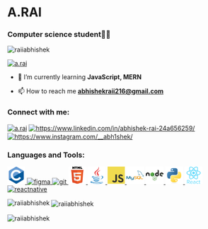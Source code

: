 <h1 align="left">A.RAI</h1>
<h3 align="left">Computer science student👨‍💻</h3>

<p align="left"> <img src="https://komarev.com/ghpvc/?username=raiiabhishek&label=Profile%20views&color=0e75b6&style=flat" alt="raiiabhishek" /> </p>

<p align="left"> <a href="https://twitter.com/a.rai" target="blank"><img src="https://img.shields.io/twitter/follow/a.rai?logo=twitter&style=for-the-badge" alt="a.rai" /></a> </p>

- 🌱 I’m currently learning **JavaScript, MERN**

- 📫 How to reach me **abhishekraii216@gmail.com**

<h3 align="left">Connect with me:</h3>
<p align="left">
<a href="https://twitter.com/a.rai" target="blank"><img align="center" src="https://raw.githubusercontent.com/rahuldkjain/github-profile-readme-generator/master/src/images/icons/Social/twitter.svg" alt="a.rai" height="30" width="40" /></a>
<a href="https://linkedin.com/in/https://www.linkedin.com/in/abhishek-rai-24a656259/" target="blank"><img align="center" src="https://raw.githubusercontent.com/rahuldkjain/github-profile-readme-generator/master/src/images/icons/Social/linked-in-alt.svg" alt="https://www.linkedin.com/in/abhishek-rai-24a656259/" height="30" width="40" /></a>
<a href="https://instagram.com/https://www.instagram.com/__abh1shek/" target="blank"><img align="center" src="https://raw.githubusercontent.com/rahuldkjain/github-profile-readme-generator/master/src/images/icons/Social/instagram.svg" alt="https://www.instagram.com/__abh1shek/" height="30" width="40" /></a>
</p>

<h3 align="left">Languages and Tools:</h3>
<p align="left"> <a href="https://www.cprogramming.com/" target="_blank" rel="noreferrer"> <img src="https://raw.githubusercontent.com/devicons/devicon/master/icons/c/c-original.svg" alt="c" width="40" height="40"/> </a> <a href="https://www.figma.com/" target="_blank" rel="noreferrer"> <img src="https://www.vectorlogo.zone/logos/figma/figma-icon.svg" alt="figma" width="40" height="40"/> </a> <a href="https://git-scm.com/" target="_blank" rel="noreferrer"> <img src="https://www.vectorlogo.zone/logos/git-scm/git-scm-icon.svg" alt="git" width="40" height="40"/> </a> <a href="https://www.w3.org/html/" target="_blank" rel="noreferrer"> <img src="https://raw.githubusercontent.com/devicons/devicon/master/icons/html5/html5-original-wordmark.svg" alt="html5" width="40" height="40"/> </a> <a href="https://www.java.com" target="_blank" rel="noreferrer"> <img src="https://raw.githubusercontent.com/devicons/devicon/master/icons/java/java-original.svg" alt="java" width="40" height="40"/> </a> <a href="https://developer.mozilla.org/en-US/docs/Web/JavaScript" target="_blank" rel="noreferrer"> <img src="https://raw.githubusercontent.com/devicons/devicon/master/icons/javascript/javascript-original.svg" alt="javascript" width="40" height="40"/> </a> <a href="https://www.mysql.com/" target="_blank" rel="noreferrer"> <img src="https://raw.githubusercontent.com/devicons/devicon/master/icons/mysql/mysql-original-wordmark.svg" alt="mysql" width="40" height="40"/> </a> <a href="https://nodejs.org" target="_blank" rel="noreferrer"> <img src="https://raw.githubusercontent.com/devicons/devicon/master/icons/nodejs/nodejs-original-wordmark.svg" alt="nodejs" width="40" height="40"/> </a> <a href="https://www.python.org" target="_blank" rel="noreferrer"> <img src="https://raw.githubusercontent.com/devicons/devicon/master/icons/python/python-original.svg" alt="python" width="40" height="40"/> </a> <a href="https://reactjs.org/" target="_blank" rel="noreferrer"> <img src="https://raw.githubusercontent.com/devicons/devicon/master/icons/react/react-original-wordmark.svg" alt="react" width="40" height="40"/> </a> <a href="https://reactnative.dev/" target="_blank" rel="noreferrer"> <img src="https://reactnative.dev/img/header_logo.svg" alt="reactnative" width="40" height="40"/> </a> </p>

<p><img align="left" src="https://github-readme-stats.vercel.app/api/top-langs?username=raiiabhishek&show_icons=true&locale=en&layout=compact" alt="raiiabhishek" /></p>

<p>&nbsp;<img align="center" src="https://github-readme-stats.vercel.app/api?username=raiiabhishek&show_icons=true&locale=en" alt="raiiabhishek" /></p>

<p><img align="center" src="https://github-readme-streak-stats.herokuapp.com/?user=raiiabhishek&" alt="raiiabhishek" /></p>
